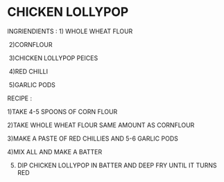 # CHICKEN LOLLYPOP

INGRIENDIENTS : 1) WHOLE WHEAT FLOUR

​                                2)CORNFLOUR

​                                3)CHICKEN LOLLYPOP PEICES

​                                4)RED CHILLI

​                               5)GARLIC PODS 

RECIPE : 

1)TAKE 4-5 SPOONS OF CORN FLOUR

2)TAKE WHOLE WHEAT FLOUR SAME AMOUNT AS CORNFLOUR

3)MAKE A PASTE OF RED CHILLIES AND 5-6 GARLIC PODS 

4)MIX ALL AND MAKE A BATTER

5) DIP CHICKEN LOLLYPOP IN BATTER AND DEEP FRY UNTIL IT TURNS RED

















































